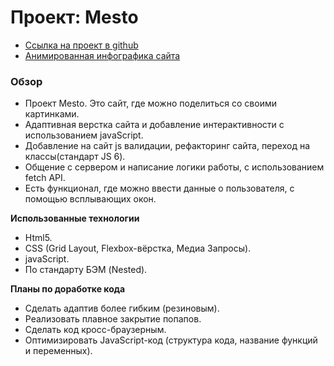 # Проект: Mesto
* [Ссылка на проект в github](https://meder84.github.io/mesto/index.html)
* [Анимированная инфографика сайта](https://github.com/Meder84/Meder84/blob/main/gif/mesto.gif)

### Обзор
* Проект Mesto. Это сайт, где можно поделиться со своими картинками. 
* Адаптивная верстка сайта и добавление интерактивности с использованием javaScript.
* Добавление на сайт js валидации, рефакторинг сайта, переход на классы(стандарт JS 6).
* Общение с сервером и написание логики работы, с использованием fetch API.
* Есть функционал, где можно ввести данные о пользователя, с помощью всплывающих окон. 

**Использованные технологии**
* Html5.
* CSS (Grid Layout, Flexbox-вёрстка, Медиа Запросы).
* javaScript.
* По стандарту БЭМ (Nested).

**Планы по доработке кода**
* Сделать адаптив более гибким (резиновым).
* Реализовать плавное закрытие попапов.
* Сделать код кросс-браузерным.
* Оптимизировать JavaScript-код (структура кода, название функций и переменных).


